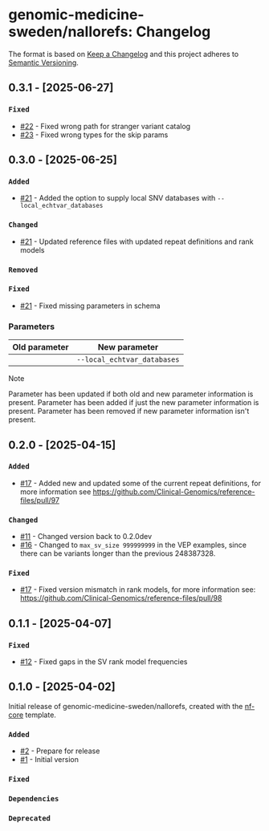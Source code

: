 # genomic-medicine-sweden/nallorefs: Changelog

The format is based on [Keep a Changelog](https://keepachangelog.com/en/1.0.0/)
and this project adheres to [Semantic Versioning](https://semver.org/spec/v2.0.0.html).

## 0.3.1 - [2025-06-27]

### `Fixed`

- [#22](https://github.com/genomic-medicine-sweden/nallorefs/pull/22) - Fixed wrong path for stranger variant catalog
- [#23](https://github.com/genomic-medicine-sweden/nallorefs/pull/23) - Fixed wrong types for the skip params

## 0.3.0 - [2025-06-25]

### `Added`

- [#21](https://github.com/genomic-medicine-sweden/nallorefs/pull/21) - Added the option to supply local SNV databases with `--local_echtvar_databases`

### `Changed`

- [#21](https://github.com/genomic-medicine-sweden/nallorefs/pull/21) - Updated reference files with updated repeat definitions and rank models

### `Removed`

### `Fixed`

- [#21](https://github.com/genomic-medicine-sweden/nallorefs/pull/21) - Fixed missing parameters in schema

### Parameters
| Old parameter | New parameter               |
| ------------- | --------------------------- |
|               | `--local_echtvar_databases` |

> [!NOTE]
> Parameter has been updated if both old and new parameter information is present.
> Parameter has been added if just the new parameter information is present.
> Parameter has been removed if new parameter information isn't present.

## 0.2.0 - [2025-04-15]

### `Added`

- [#17](https://github.com/genomic-medicine-sweden/nallorefs/pull/17) - Added new and updated some of the current repeat definitions, for more information see https://github.com/Clinical-Genomics/reference-files/pull/97

### `Changed`

- [#11](https://github.com/genomic-medicine-sweden/nallorefs/pull/11) - Changed version back to 0.2.0dev
- [#16](https://github.com/genomic-medicine-sweden/nallorefs/pull/16) - Changed to `max_sv_size 999999999` in the VEP examples, since there can be variants longer than the previous 248387328.

### `Fixed`

- [#17](https://github.com/genomic-medicine-sweden/nallorefs/pull/17) - Fixed version mismatch in rank models, for more information see: https://github.com/Clinical-Genomics/reference-files/pull/98

## 0.1.1 - [2025-04-07]

### `Fixed`

- [#12](https://github.com/genomic-medicine-sweden/nallorefs/pull/12) - Fixed gaps in the SV rank model frequencies

## 0.1.0 - [2025-04-02]

Initial release of genomic-medicine-sweden/nallorefs, created with the [nf-core](https://nf-co.re/) template.

### `Added`

- [#2](https://github.com/genomic-medicine-sweden/nallorefs/pull/2) - Prepare for release
- [#1](https://github.com/genomic-medicine-sweden/nallorefs/pull/1) - Initial version

### `Fixed`

### `Dependencies`

### `Deprecated`
